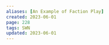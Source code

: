 ```yaml
---
aliases: [An Example of Faction Play]
created: 2023-06-01
page: 228
tags: SWN
updated: 2023-06-01
---
```

